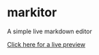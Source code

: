 markitor
========

A simple live markdown editor

[Click here for a live preview](http://trampi.github.io/markitor/)
